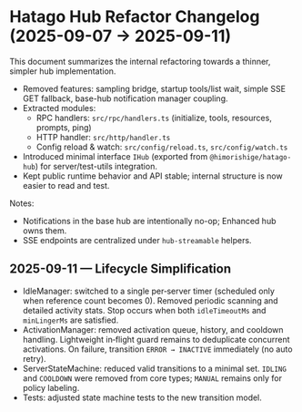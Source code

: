 # Hatago Hub Refactor Changelog (2025-09-07 → 2025-09-11)

This document summarizes the internal refactoring towards a thinner, simpler hub implementation.

- Removed features: sampling bridge, startup tools/list wait, simple SSE GET fallback, base-hub notification manager coupling.
- Extracted modules:
  - RPC handlers: `src/rpc/handlers.ts` (initialize, tools, resources, prompts, ping)
  - HTTP handler: `src/http/handler.ts`
  - Config reload & watch: `src/config/reload.ts`, `src/config/watch.ts`
- Introduced minimal interface `IHub` (exported from `@himorishige/hatago-hub`) for server/test-utils integration.
- Kept public runtime behavior and API stable; internal structure is now easier to read and test.

Notes:

- Notifications in the base hub are intentionally no-op; Enhanced hub owns them.
- SSE endpoints are centralized under `hub-streamable` helpers.

## 2025-09-11 — Lifecycle Simplification

- IdleManager: switched to a single per‑server timer (scheduled only when reference count becomes 0). Removed periodic scanning and detailed activity stats. Stop occurs when both `idleTimeoutMs` and `minLingerMs` are satisfied.
- ActivationManager: removed activation queue, history, and cooldown handling. Lightweight in‑flight guard remains to deduplicate concurrent activations. On failure, transition `ERROR → INACTIVE` immediately (no auto retry).
- ServerStateMachine: reduced valid transitions to a minimal set. `IDLING` and `COOLDOWN` were removed from core types; `MANUAL` remains only for policy labeling.
- Tests: adjusted state machine tests to the new transition model.
